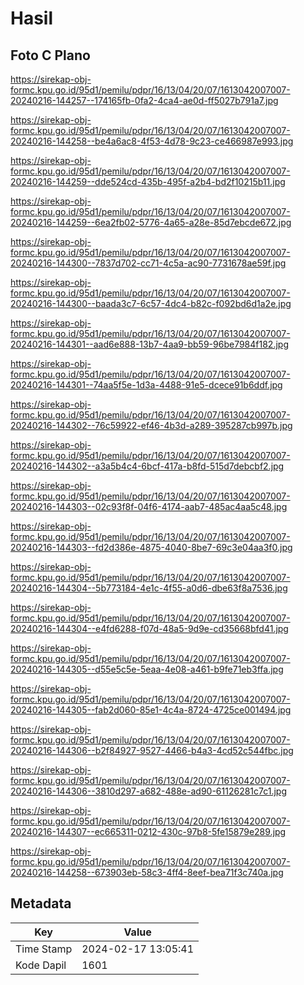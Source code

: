 # Hasil

## Foto C Plano

https://sirekap-obj-formc.kpu.go.id/95d1/pemilu/pdpr/16/13/04/20/07/1613042007007-20240216-144257--174165fb-0fa2-4ca4-ae0d-ff5027b791a7.jpg

https://sirekap-obj-formc.kpu.go.id/95d1/pemilu/pdpr/16/13/04/20/07/1613042007007-20240216-144258--be4a6ac8-4f53-4d78-9c23-ce466987e993.jpg

https://sirekap-obj-formc.kpu.go.id/95d1/pemilu/pdpr/16/13/04/20/07/1613042007007-20240216-144259--dde524cd-435b-495f-a2b4-bd2f10215b11.jpg

https://sirekap-obj-formc.kpu.go.id/95d1/pemilu/pdpr/16/13/04/20/07/1613042007007-20240216-144259--6ea2fb02-5776-4a65-a28e-85d7ebcde672.jpg

https://sirekap-obj-formc.kpu.go.id/95d1/pemilu/pdpr/16/13/04/20/07/1613042007007-20240216-144300--7837d702-cc71-4c5a-ac90-7731678ae59f.jpg

https://sirekap-obj-formc.kpu.go.id/95d1/pemilu/pdpr/16/13/04/20/07/1613042007007-20240216-144300--baada3c7-6c57-4dc4-b82c-f092bd6d1a2e.jpg

https://sirekap-obj-formc.kpu.go.id/95d1/pemilu/pdpr/16/13/04/20/07/1613042007007-20240216-144301--aad6e888-13b7-4aa9-bb59-96be7984f182.jpg

https://sirekap-obj-formc.kpu.go.id/95d1/pemilu/pdpr/16/13/04/20/07/1613042007007-20240216-144301--74aa5f5e-1d3a-4488-91e5-dcece91b6ddf.jpg

https://sirekap-obj-formc.kpu.go.id/95d1/pemilu/pdpr/16/13/04/20/07/1613042007007-20240216-144302--76c59922-ef46-4b3d-a289-395287cb997b.jpg

https://sirekap-obj-formc.kpu.go.id/95d1/pemilu/pdpr/16/13/04/20/07/1613042007007-20240216-144302--a3a5b4c4-6bcf-417a-b8fd-515d7debcbf2.jpg

https://sirekap-obj-formc.kpu.go.id/95d1/pemilu/pdpr/16/13/04/20/07/1613042007007-20240216-144303--02c93f8f-04f6-4174-aab7-485ac4aa5c48.jpg

https://sirekap-obj-formc.kpu.go.id/95d1/pemilu/pdpr/16/13/04/20/07/1613042007007-20240216-144303--fd2d386e-4875-4040-8be7-69c3e04aa3f0.jpg

https://sirekap-obj-formc.kpu.go.id/95d1/pemilu/pdpr/16/13/04/20/07/1613042007007-20240216-144304--5b773184-4e1c-4f55-a0d6-dbe63f8a7536.jpg

https://sirekap-obj-formc.kpu.go.id/95d1/pemilu/pdpr/16/13/04/20/07/1613042007007-20240216-144304--e4fd6288-f07d-48a5-9d9e-cd35668bfd41.jpg

https://sirekap-obj-formc.kpu.go.id/95d1/pemilu/pdpr/16/13/04/20/07/1613042007007-20240216-144305--d55e5c5e-5eaa-4e08-a461-b9fe71eb3ffa.jpg

https://sirekap-obj-formc.kpu.go.id/95d1/pemilu/pdpr/16/13/04/20/07/1613042007007-20240216-144305--fab2d060-85e1-4c4a-8724-4725ce001494.jpg

https://sirekap-obj-formc.kpu.go.id/95d1/pemilu/pdpr/16/13/04/20/07/1613042007007-20240216-144306--b2f84927-9527-4466-b4a3-4cd52c544fbc.jpg

https://sirekap-obj-formc.kpu.go.id/95d1/pemilu/pdpr/16/13/04/20/07/1613042007007-20240216-144306--3810d297-a682-488e-ad90-61126281c7c1.jpg

https://sirekap-obj-formc.kpu.go.id/95d1/pemilu/pdpr/16/13/04/20/07/1613042007007-20240216-144307--ec665311-0212-430c-97b8-5fe15879e289.jpg

https://sirekap-obj-formc.kpu.go.id/95d1/pemilu/pdpr/16/13/04/20/07/1613042007007-20240216-144258--673903eb-58c3-4ff4-8eef-bea71f3c740a.jpg


## Metadata

| Key        | Value               |
| ---------- | ------------------- |
| Time Stamp | 2024-02-17 13:05:41 |
| Kode Dapil | 1601                |



